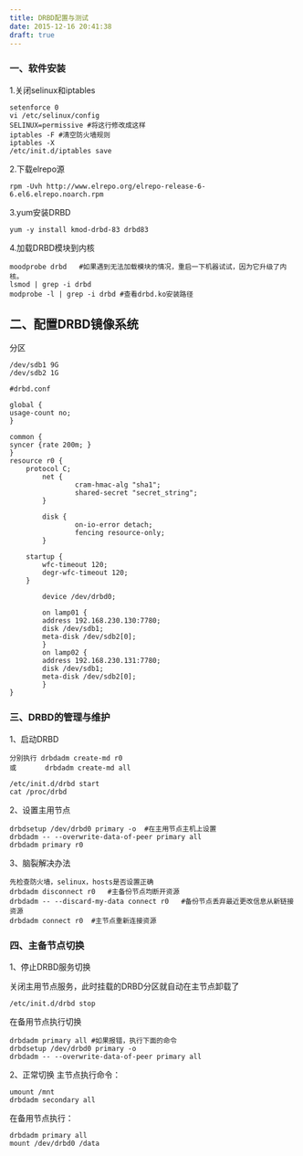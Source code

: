 ```yaml
---
title: DRBD配置与测试
date: 2015-12-16 20:41:38
draft: true
---
```

### 一、软件安装
1.关闭selinux和iptables
```shell
setenforce 0
vi /etc/selinux/config
SELINUX=permissive #将这行修改成这样
iptables -F #清空防火墙规则
iptables -X
/etc/init.d/iptables save
```

2.下载elrepo源
```shell 
rpm -Uvh http://www.elrepo.org/elrepo-release-6-6.el6.elrepo.noarch.rpm 
```
3.yum安装DRBD
```shell
yum -y install kmod-drbd-83 drbd83
```

4.加载DRBD模块到内核
```shell
moodprobe drbd   #如果遇到无法加载模块的情况，重启一下机器试试，因为它升级了内核。
lsmod | grep -i drbd
modprobe -l | grep -i drbd #查看drbd.ko安装路径
```

## 二、配置DRBD镜像系统
分区
```shell
/dev/sdb1 9G
/dev/sdb2 1G
```

```shell
#drbd.conf

global {
usage-count no;
}

common {
syncer {rate 200m; }
}
resource r0 {
    protocol C;
        net {
                cram-hmac-alg "sha1";
                shared-secret "secret_string";
        }

        disk {
                on-io-error detach;
                fencing resource-only;
        }

    startup {
        wfc-timeout 120;
        degr-wfc-timeout 120;
    }
    
        device /dev/drbd0;

        on lamp01 {
        address 192.168.230.130:7780;
        disk /dev/sdb1;
        meta-disk /dev/sdb2[0];
        }
        on lamp02 {
        address 192.168.230.131:7780;
        disk /dev/sdb1;
        meta-disk /dev/sdb2[0];
        }
}
```
### 三、DRBD的管理与维护
1、启动DRBD	
```
分别执行 drbdadm create-md r0 
或       drbdadm create-md all

/etc/init.d/drbd start 
cat /proc/drbd
```
2、设置主用节点
```
drbdsetup /dev/drbd0 primary -o  #在主用节点主机上设置
drbdadm -- --overwrite-data-of-peer primary all
drbdadm primary r0
```

3、脑裂解决办法
```
先检查防火墙，selinux，hosts是否设置正确
drbdadm disconnect r0   #主备份节点均断开资源
drbdadm -- --discard-my-data connect r0   #备份节点丢弃最近更改信息从新链接资源
drbdadm connect r0  #主节点重新连接资源
```

### 四、主备节点切换
1、停止DRBD服务切换

关闭主用节点服务，此时挂载的DRBD分区就自动在主节点卸载了
```
/etc/init.d/drbd stop
```
在备用节点执行切换
```
drbdadm primary all #如果报错，执行下面的命令
drbdsetup /dev/drbd0 primary -o 
drbdadm -- --overwrite-data-of-peer primary all
```
2、正常切换
主节点执行命令：
```
umount /mnt
drbdadm secondary all
```
在备用节点执行：
```
drbdadm primary all 
mount /dev/drbd0 /data
```
